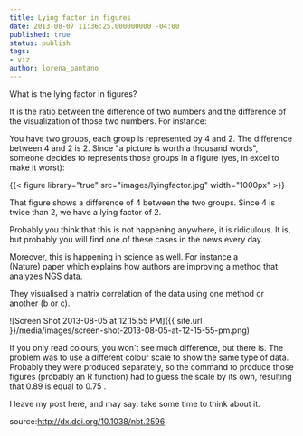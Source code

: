 ```yaml
---
title: Lying factor in figures
date: 2013-08-07 11:36:25.000000000 -04:00
published: true
status: publish
tags:
- viz
author: lorena_pantano
---
```



What is the lying factor in figures?

It is the ratio between the difference of two numbers and the difference of the visualization of those two numbers. For instance:

You have two groups, each group is represented by 4 and 2\. The difference between 4 and 2 is 2\. Since "a picture is worth a thousand words", someone decides to represents those groups in a figure (yes, in excel to make it worst):

{{< figure library="true" src="images/lyingfactor.jpg" width="1000px" >}}


That figure shows a difference of 4 between the two groups. Since 4 is twice than 2, we have a lying factor of 2.

Probably you think that this is not happening anywhere, it is ridiculous. It is, but probably you will find one of these cases in the news every day.

Moreover, this is happening in science as well. For instance a (Nature) paper which explains how authors are improving a method that analyzes NGS data.

They visualised a matrix correlation of the data using one method or another (b or c).

![Screen Shot 2013-08-05 at 12.15.55 PM]({{ site.url }}/media/images/screen-shot-2013-08-05-at-12-15-55-pm.png)

If you only read colours, you won't see much difference, but there is. The problem was to use a different colour scale to show the same type of data. Probably they were produced separately, so the command to produce those figures (probably an R function) had to guess the scale by its own, resulting that 0.89 is equal to 0.75 .

I leave my post here, and may say: take some time to think about it.

source:http://dx.doi.org/10.1038/nbt.2596
